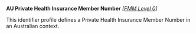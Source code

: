 **AU Private Health Insurance Member Number**  *[[FMM Level 0](guidance.html)]*

This identifier profile defines a Private Health Insurance Member Number in an Australian context.
